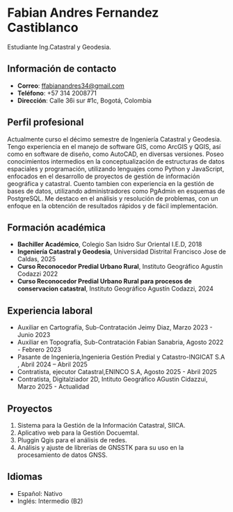 # Fabian Andres Fernandez Castiblanco
Estudiante Ing.Catastral y Geodesia.
## Información de contacto
- **Correo**: ffabianandres34@gmail.com  
- **Teléfono**: +57 314 2008771
- **Dirección**: Calle 36i sur #1c, Bogotá, Colombia

## Perfil profesional
Actualmente curso el décimo semestre de Ingeniería Catastral y Geodesia.
Tengo experiencia en el manejo de software GIS, como ArcGIS y QGIS, así como en software de diseño, como AutoCAD, en diversas versiones.
Poseo conocimientos intermedios en la conceptualización de estructuras de datos espaciales y programación, utilizando lenguajes como Python y JavaScript, enfocados en el desarrollo de proyectos de gestión de información geográfica y catastral. Cuento tambien con experiencia en la gestión de bases de datos, utilizando administradores como PgAdmin en esquemas de PostgreSQL.
Me destaco en el análisis y resolución de problemas, con un enfoque en la obtención de resultados rápidos y de fácil implementación.

## Formación académica
- **Bachiller Académico**, Colegio San Isidro Sur Oriental I.E.D, 2018  
- **Ingeniería Catastral y Geodesia**, Universidad Distrital Francisco Jose de Caldas, 2025  
- **Curso Reconocedor Predial Urbano Rural**, Instituto Geográfico Agustín Codazzi 2022
- **Curso Reconocedor Predial Urbano Rural para procesos de conservacion catastral**, Instituto Geográfico Agustín Codazzi,  2024

## Experiencia laboral
- Auxiliar en Cartografía, Sub-Contratación Jeimy Diaz, Marzo 2023 - Junio 2023  
- Auxiliar en Topografía, Sub-Contratación Fabian Sanabria, Agosto 2022 - Febrero 2023  
- Pasante de Ingeniería,Ingenieria Gestión Predial y Catastro-INGICAT S.A , Abril 2024 – Abril 2025
- Contratista, ejecutor Catastral,ENINCO S.A, Agosto 2025 - Abril 2025
- Contratista, Digitalziador 2D, Intituto Geográfico AGustin Cidazzui, Marzo 2025 - Actualidad

## Proyectos
1. Sistema para la Gestión de la Información Catastral, SIICA.
2. Aplicativo web para la Gestión Docuemtal.
3. Pluggin Qgis para el análisis de redes.
4. Análisis y ajuste de librerías de GNSSTK para su uso en la procesamiento de datos GNSS. 

## Idiomas
- Español: Nativo  
- Inglés: Intermedio (B2)
